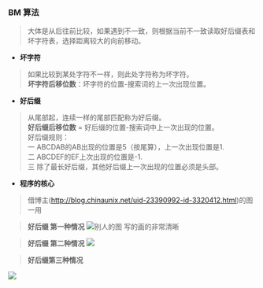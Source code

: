 ### BM 算法

> 大体是从后往前比较，如果遇到不一致，则根据当前不一致读取好后缀表和坏字符表，选择距离较大的向前移动。
- **坏字符**
> 如果比较到某处字符不一样，则此处字符称为坏字符。<br>
**坏字符后移位数**：坏字符的位置-搜索词的上一次出现位置。
- **好后缀**
> 从尾部起，连续一样的尾部匹配称为好后缀。<br>
**好后缀后移位数** = 好后缀的位置-搜索词中上一次出现的位置。<br>
好后缀规则：<br>
  一 ABCDAB的AB出现的位置是5（按尾算），上一次出现位置是1. <br>
  二 ABCDEF的EF上次出现的位置是-1.<br>
  三 除了最长好后缀，其他好后缀上一次出现的位置必须是头部。
- **程序的核心**
> 借博主(http://blog.chinaunix.net/uid-23390992-id-3320412.html)的图一用<br>


> **好后缀 第一种情况**
![别人的图 写的画的非常清晰](http://blog.chinaunix.net/attachment/201208/21/23390992_1345513210YqBY.png)

> **好后缀 第二种情况**
![](http://blog.chinaunix.net/attachment/201208/21/23390992_13455132162y7b.png)



> **好后缀第三种情况**

![](http://blog.chinaunix.net/attachment/201208/21/23390992_1345513221t7o9.png)
